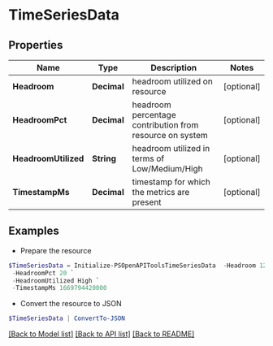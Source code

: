 # TimeSeriesData
## Properties

Name | Type | Description | Notes
------------ | ------------- | ------------- | -------------
**Headroom** | **Decimal** | headroom utilized on resource | [optional] 
**HeadroomPct** | **Decimal** | headroom percentage contribution from resource on system | [optional] 
**HeadroomUtilized** | **String** | headroom utilized in terms of Low/Medium/High | [optional] 
**TimestampMs** | **Decimal** | timestamp for which the metrics are present | [optional] 

## Examples

- Prepare the resource
```powershell
$TimeSeriesData = Initialize-PSOpenAPIToolsTimeSeriesData  -Headroom 12.29 `
 -HeadroomPct 20 `
 -HeadroomUtilized High `
 -TimestampMs 1669794420000
```

- Convert the resource to JSON
```powershell
$TimeSeriesData | ConvertTo-JSON
```

[[Back to Model list]](../README.md#documentation-for-models) [[Back to API list]](../README.md#documentation-for-api-endpoints) [[Back to README]](../README.md)

